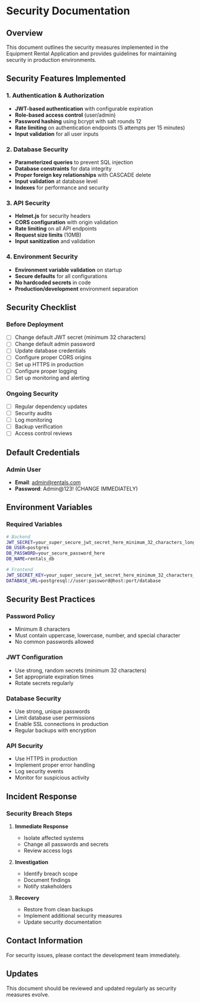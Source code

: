 # Security Documentation

## Overview
This document outlines the security measures implemented in the Equipment Rental Application and provides guidelines for maintaining security in production environments.

## Security Features Implemented

### 1. Authentication & Authorization
- **JWT-based authentication** with configurable expiration
- **Role-based access control** (user/admin)
- **Password hashing** using bcrypt with salt rounds 12
- **Rate limiting** on authentication endpoints (5 attempts per 15 minutes)
- **Input validation** for all user inputs

### 2. Database Security
- **Parameterized queries** to prevent SQL injection
- **Database constraints** for data integrity
- **Proper foreign key relationships** with CASCADE delete
- **Input validation** at database level
- **Indexes** for performance and security

### 3. API Security
- **Helmet.js** for security headers
- **CORS configuration** with origin validation
- **Rate limiting** on all API endpoints
- **Request size limits** (10MB)
- **Input sanitization** and validation

### 4. Environment Security
- **Environment variable validation** on startup
- **Secure defaults** for all configurations
- **No hardcoded secrets** in code
- **Production/development** environment separation

## Security Checklist

### Before Deployment
- [ ] Change default JWT secret (minimum 32 characters)
- [ ] Change default admin password
- [ ] Update database credentials
- [ ] Configure proper CORS origins
- [ ] Set up HTTPS in production
- [ ] Configure proper logging
- [ ] Set up monitoring and alerting

### Ongoing Security
- [ ] Regular dependency updates
- [ ] Security audits
- [ ] Log monitoring
- [ ] Backup verification
- [ ] Access control reviews

## Default Credentials

### Admin User
- **Email**: admin@rentals.com
- **Password**: Admin@123! (CHANGE IMMEDIATELY)

## Environment Variables

### Required Variables
```bash
# Backend
JWT_SECRET=your_super_secure_jwt_secret_here_minimum_32_characters_long
DB_USER=postgres
DB_PASSWORD=your_secure_password_here
DB_NAME=rentals_db

# Frontend
JWT_SECRET_KEY=your_super_secure_jwt_secret_here_minimum_32_characters_long
DATABASE_URL=postgresql://user:password@host:port/database
```

## Security Best Practices

### Password Policy
- Minimum 8 characters
- Must contain uppercase, lowercase, number, and special character
- No common passwords allowed

### JWT Configuration
- Use strong, random secrets (minimum 32 characters)
- Set appropriate expiration times
- Rotate secrets regularly

### Database Security
- Use strong, unique passwords
- Limit database user permissions
- Enable SSL connections in production
- Regular backups with encryption

### API Security
- Use HTTPS in production
- Implement proper error handling
- Log security events
- Monitor for suspicious activity

## Incident Response

### Security Breach Steps
1. **Immediate Response**
   - Isolate affected systems
   - Change all passwords and secrets
   - Review access logs

2. **Investigation**
   - Identify breach scope
   - Document findings
   - Notify stakeholders

3. **Recovery**
   - Restore from clean backups
   - Implement additional security measures
   - Update security documentation

## Contact Information
For security issues, please contact the development team immediately.

## Updates
This document should be reviewed and updated regularly as security measures evolve. 